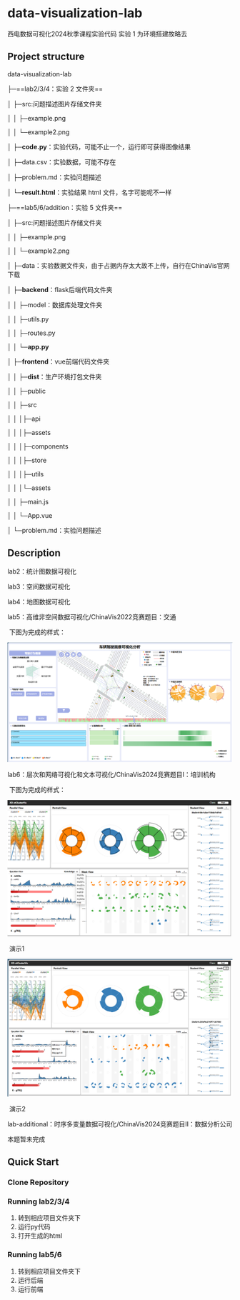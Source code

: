# data-visualization-lab

西电数据可视化2024秋季课程实验代码
实验 1 为环境搭建故略去

## Project structure

data-visualization-lab

├─==lab2/3/4：实验 2 文件夹==

│ ├─src:问题描述图片存储文件夹

│ │ ├─example.png

│ │ └─example2.png

│ ├─**code.py**：实验代码，可能不止一个，运行即可获得图像结果

│ ├─data.csv：实验数据，可能不存在

│ ├─problem.md：实验问题描述

│ └─**result.html**：实验结果 html 文件，名字可能呢不一样

├─==lab5/6/addition：实验 5 文件夹==

│ ├─src:问题描述图片存储文件夹

│ │ ├─example.png

│ │ └─example2.png

│ ├─data：实验数据文件夹，由于占据内存太大故不上传，自行在ChinaVis官网下载

│ ├─**backend**：flask后端代码文件夹

│ │ ├─model：数据库处理文件夹

│ │ ├─utils.py

│ │ ├─routes.py

│ │ └─**app.py**

│ ├─**frontend**：vue前端代码文件夹

│ │ ├─**dist**：生产环境打包文件夹

│ │ ├─public

│ │ ├─src

│ │ │├─api

│ │ │├─assets

│ │ │├─components

│ │ │├─store

│ │ │├─utils

│ │ │└─assets

│ │ ├─main.js

│ │ └─App.vue

│ └─problem.md：实验问题描述



## Description

lab2：统计图数据可视化

lab3：空间数据可视化

lab4：地图数据可视化

lab5：高维非空间数据可视化/ChinaVis2022竞赛题目：交通

​			下图为完成的样式：

<img src="src/README/2.7动态联动.png" alt="2.7动态联动" style="zoom: 50%;" />

lab6：层次和网络可视化和文本可视化/ChinaVis2024竞赛题目I：培训机构

​			下图为完成的样式：

<img src="src/README/5.动态样式演示1.png" alt="5.动态样式演示1" style="zoom:50%;" />

​																				演示1

<img src="src/README/5.动态样式演示2.png" alt="5.动态样式演示2" style="zoom:50%;" />

​																			 演示2

lab-additional：时序多变量数据可视化/ChinaVis2024竞赛题目II：数据分析公司

本题暂未完成



## Quick Start

### Clone Repository

### Running lab2/3/4

1. 转到相应项目文件夹下
2. 运行py代码
3. 打开生成的html

### Running lab5/6

1.  转到相应项目文件夹下
2.  运行后端
3.  运行前端